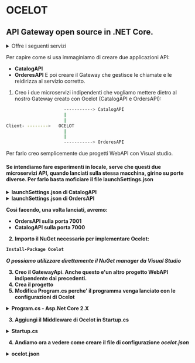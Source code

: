 # OCELOT

## API Gateway open source in .NET Core.
<details>
<summary>Offre i seguenti servizi</summary>
<p>
* Routing
* Request Aggregation
* Server discovery
* Authentication
* Authorization
* Rate Limiting
* Caching
* Load balancing
* Logging
</p>
</details>

Per capire come si usa immaginiamo di creare due applicazioni API:
* **CatalogAPI**
* **OrderesAPI**
E poi creare il Gateway che gestisce le chiamate e le reidirizza al servizio corretto.

1. Creo i due microservizi indipendenti che vogliamo mettere dietro al nostro Gateway creato con Ocelot (CatalogAPI e OrdersAPI):
```bash
                      -----------> CatalogAPI
                      |
                      |
Client- -------->   OCELOT 
                      |
                      |
                      -----------> OrderesAPI   
```
Per farlo creo semplicemente due progetti WebAPI con Visual studio.

#### Se intendiamo fare esperimenti in locale, serve che questi due microservizi API, quando lanciati sulla stessa macchina, girino su porte diverse. Per farlo basta moficiare il file launchSettings.json <br/>
<details>
<summary><b>launchSettings.json<b> di CatalogAPI</summary>
<p>

```bash
[...]

"CatalogAPI": {
      "commandName": "Project",
      "launchBrowser": true,
      "environmentVariables": {
        "ASPNETCORE_ENVIRONMENT": "Development"
      },
      "applicationUrl": "https://localhost:7000"
    },

[...]
```
</p>
</details>

<details>
<summary><b>launchSettings.json</b> di OrdersAPI</summary>
<p>

```bash
[...]

"OrdersAPI": {
      "commandName": "Project",
      "launchBrowser": true,
      "environmentVariables": {
        "ASPNETCORE_ENVIRONMENT": "Development"
      },
      "applicationUrl": "https://localhost:7001"
    },

[...]
```
</p>
</details>

Cosi facendo, una volta lanciati, avremo: 
* OrdersAPI sulla porta 7001
* CatalogAPI sulla porta 7000

2. Importo il NuGet necessario per implementare Ocelot:
```bash
Install-Package Ocelot
```
_O possiamo utilizzare direttamente il NuGet manager da Visual Studio_

3. Creo il GatewayApi. Anche questo e'un altro progetto WebAPI indipendente dai precedenti.
 1. Crea il progetto 
 2. Modifica **Program.cs** perche' il programma venga lanciato con le configurazioni di Ocelot
 <details>
<summary><b>Program.cs</b> - Asp.Net Core 2.X</summary>
<p>
```csharp
 //Asp.Net Core 2
 public class Program
    {
        public static void Main(string[] args)
        {
            CreateWebHostBuilder(args).Build().Run();
        }

        public static IWebHostBuilder CreateWebHostBuilder(string[] args) =>
            WebHost.CreateDefaultBuilder(args)
                .ConfigureAppConfiguration((host, config) =>
                {
                    config
                    	.SetBasePath(AppContext.BaseDirectory)
                        .AddJsonFile("appsettings.json", false, true)
                        .AddJsonFile("ocelot.json", false, true)
                        .Build();
                })
            .UseStartup<Startup>();
    }
```
</p>
</details>

Verra' utilizzato il file _ocelot.json_ per configurare GatewayAPI quando viene lanciato.

#### NB: In Asp.Net Core 3.0 WebHost e' stato sostituito con il piu generico Host. Come tale in un progetto Asp.Net Core 3.0 Program.cs risulterebbe: <br/>
 <details>
<summary><b>Program.cs</b> - Asp.Net Core 3.X</summary>
<p>

```csharp
    //Asp.Net Core 3
    public class Program
    {
        public static void Main(string[] args)
        {
            CreateHostBuilder(args).Build().Run();
        }

        public static IHostBuilder CreateHostBuilder(string[] args) =>
            Host.CreateDefaultBuilder(args)
                .ConfigureWebHostDefaults(webBuilder =>
                {
                    webBuilder.ConfigureAppConfiguration((host, config) => {
                        config
                        	.SetBasePath(AppContext.BaseDirectory)
                        	.AddJsonFile("appsettings.json", false, true)
                        	.AddJsonFile("ocelot.json", false, true)
                        	.Build();
                    })

                    webBuilder.UseStartup<Startup>();
                });
    }
```
</p>
</details>

3. Aggiungi il Middleware di Ocelot in **Startup.cs**
 
<details>
<summary><b>Startup.cs</b></summary>
<p>

```csharp
    public class Startup
    {
        public IConfiguration Configuration { get; }

        public Startup(IConfiguration configuration)
        {
            Configuration = configuration;
        }
       
        public void ConfigureServices(IServiceCollection services)
        {
            services.AddOcelot(Configuration); // DA AGGIUNGERE
        }

        public void Configure(IApplicationBuilder app, IWebHostEnvironment env)
        {
            if (env.IsDevelopment())
            {
               app.UseDeveloperExceptionPage();
            }
            else
            {
                app.UseHsts(); // DA AGGIUNGERE
            }

            app.UseHttpsRedirection(); // DA AGGIUNGERE
            app.UseRouting();
            app.UseEndpoints(endpoints =>
            {
                endpoints.MapGet("/", async context =>
                {
                    await context.Response.WriteAsync("Hello World!");
                });
            });
            app.UseOcelot().Wait(); // DA AGGIUNGERE ALLA FINE DI TUTTO!

        }
    }
```
</p>
</details>

4. Andiamo ora a vedere come creare il file di configurazione _ocelot.json_
<details>
<summary><b>ocelot.json</b></summary>
<p>
```json
{
  "ReRoutes": [
    {
      "DownstreamPathTemplate": "/api/{version}/{everything}",
      "DownstreamScheme": "http",
      "DownstreamHostAndPorts": [
        {
          "Host": "catalog-api",
          "Port": 80
        }
      ],
      "UpstreamPathTemplate": "/api/{version}/{everything}",
      "UpstreamHttpMethod": [ "POST", "PUT", "GET" ],
      "HttpHandlerOptions" : {
      	"AllowAutoRedirect" : true
      }
    },
    {
      "DownstreamPathTemplate": "/api/{version}/{everything}",
      "DownstreamScheme": "http",
      "DownstreamHostAndPorts": [
        {
          "Host": "basket-api",
          "Port": 80
        }
      ],
      "UpstreamPathTemplate": "/api/v1/{everything}",
      "UpstreamHttpMethod": [ "POST", "PUT", "GET" ],
      "AuthenticationOptions": {
        "AuthenticationProviderKey": "IdentityApiKey",
        "AllowedScopes": []
      }
    }

  ],
    "GlobalConfiguration": {
      "BaseUrl" : "https://localhost:7003",
      "RequestIdKey": "OcRequestId",
      "AdministrationPath": "/administration"
    }
  }
```
</p>
</details>

Parti salienti:
* **"ReRoutes": []** - In questa sezione viene spiegato il comportamento di Ocelot per le chiamate che arrivano
	* **UpstreamPathTemplate** - Enpoint del Gateway
	* **DownstreamPathTemplate** - Endpoint che il gateway contattera'
	* **Priority** - Quando ci sono due UpstreamPathTemplate che possono combaciare, il Gateway decidera' quale utilizzare in base a chi ha Priority piu' alta (Nell'esempio sopra _/api/{version}/{everything}_ e _/api/v1/{everything}_ sono due UpstreamPathTemplate che possono combaciare)
	* **AllowAutoRedirect** - Si spiega bene con un esempio. Se questo parametro non venisse settato (o settato **false**), quando col Browser chiamo GET _https://localhost:7003/api/v1/c/1_, il browser verra' reindirizzato al link _http://catalog-api:80//api/v1/1_. Se invece voglio nascondere il secondo link e mantenere il Browser sul primo link pur ottenendo lo stesso risultato, allora questo paramtro va settato **true**
* **"GlobalConfiguration": {}** - Si definiscono dei settings che sovrascrivono quelli di ReRoutes, utile perche' altrimenti ripetere un sacco di informazioni in ReRoutes.
	* **BaseUrl** - Questo parametro e' molto importante e rappresenta l'url con cui servizi esterni vedranno Ocelot. Ad esempio supponiamo che Gateway venga lanciato in un container all' url http://123.12.1.1:6342, questo e' l'indirizzo da settare.
	Mettiamo ora che pero' davanti al Gateway Ocelot ci sia un load balancer Ngix all'indirizzo http://myApp.com, sara' questo allora il valore da settare.
	* **RequestIdKey** - Definisce un Header contenente il CorrelationId della richiesta. Questo Header poi verra' passato anche alla richiestra tra Gateway e Servizio. In caso questo header non venisse trovato, il middleware lo andra' a creare.
	* **AdministrationPath** - Definisce l'endpoint con la quale sara' possibile fare delle operazioni runtime su Ocelot (Vedi avanti)

#### Aggregation: Ocelot offre anche una feature che con una sola chiamata permette in chiamare due servizi diversi dietro le quinte e ritornare una rsisposta che e' l'aggregazione delle due:
```json
{
//-----------------------------ReRoutes
  "ReRoutes": [
    {
//----->GetCatalog
      "DownstreamPathTemplate": "/api/{version}/{everything}",
      "DownstreamScheme": "http",
      "DownstreamHostAndPorts": [
        {
          "Host": "catalog-api",
          "Port": 80
        }
      ],
      "UpstreamPathTemplate": "/api/{version}/{everything}",
      "UpstreamHttpMethod": [ "GET" ],
      "Key" : "GetCatalog",
      "UpstreamHeaderTransform" : {
      	"Accept-Encoding" : "gzip;q=0"
      }
    },
//----->GetBasket
    {
      "DownstreamPathTemplate": "/api/{version}/{everything}",
      "DownstreamScheme": "http",
      "DownstreamHostAndPorts": [
        {
          "Host": "basket-api",
          "Port": 80
        }
      ],
      "UpstreamPathTemplate": "/api/{version}/{everything}",
      "UpstreamHttpMethod": [ "GET" ],
      "Key" : "GetBasket",
      "UpstreamHeaderTransform" : {
      	"Accept-Encoding" : "gzip;q=0"
      }
    }
  ],
//-----------------------------GlobalConfiguration
    "GlobalConfiguration": {
      "BaseUrl" : "https://localhost:7003",
    },
//-----------------------------Aggregates
	"Aggregates" : [
		{
			"ReRouteKeys" : [
				"GetCatalog",
				"GetBasket"
			],
			"UpstreamPathTemplate": "/api/aggregate/{version}/{everything}"
		}
	]
  }
```
Dove:
* **Aggregates** - Sezione che crea un endpoint vituale che verra' utilizzato per aggregare piu richieste (nell'esempio l'endpoint sara' _/api/aggregate/{version}/{everything}_ e aggrega le chiamate ley cui **Key** sono _GetCatalog_ e _GetBasket_)
* **UpstreamHeaderTransform** - Il Gateway aggiunge Headers alle chiamate che saranno inviate ai Backend (Nel nostro caso disabilitiamo la compressione, altrimenti quando il messaggio verra' ritornato dai due backend otterremo qualcosa di decifrato ed incomprensibile).

La risposta che si ottiene e' di questo genere:
```json
/* 
 * GET https://localhost:7003/api/aggregate/v1/5
 */

//RESPONSE
{
	"GetCatalog" : {
		//Valori ritornati da GetCatalog
	},
	"GetBasket" : {
		//Valori ritornati da GetBasket
	}
}
```
#### E' possibile modificare il modo con cui vengono ritornati i dati aggreati (tipo eliminare le due sottocategorie, e ritornare un corpo unico, o ritornare solo alcuni dei campi). Per farlo sara' necessario creare una classe che implementi IDefinedAggregator. Non vediamo questo caso.

### Throttling 
Ocelot offre anche metodi di Throttling per evitare che un utente chiami troppe volte lo stesso metodo.
1. Per attivare queste feature innanzi tutto andiamo ad aggiungere _"RateLimitOptions"_ ad ocelet.json
```json
//-----------------------------GlobalConfiguration
    "GlobalConfiguration": {
      "BaseUrl" : "https://localhost:7003",
      "RateLimitOptions" : {
      	"DisableRateLimitHeaders" : false,
      	"QuotaExceededMessage" : "Please stop!",
      	"HttpStatusCode" : 419,
      	"ClientIdHeader" : "TestHeader" 
      }
    }
```
Dove: 
* **QuotaExceededMessage** - E' il messaggio che viene ritornato quando si eccede il throttling
* **HttpStatusCode** - E' uno Status Code customizzato per questa risposta
* **ClientIdHeader** - Questo parametro definisce un Header da cercare nella richiesta. Questo Header serve ad identificare l'utente che ha fatto la chiamata (posso immaginare di mettere come valore a questo Header il ClientId preso dal Claim estratto da un JWT). Questo perche' ovviamente il Throttling viene applicato al singolo utente.
2. Andiamo ora a decidere quale Route avra' il Throttling e secondo quale politica usando _RateLimitOptions{}_:
```json
"ReRoutes": [
    {
//----->GetCatalog
      "DownstreamPathTemplate": "/api/{version}/{everything}",
      "DownstreamScheme": "http",
      "DownstreamHostAndPorts": [
        {
          "Host": "catalog-api",
          "Port": 80
        }
      ],
      "UpstreamPathTemplate": "/api/{version}/{everything}",
      "UpstreamHttpMethod": [ "GET" ],
      "RateLimitOptions" : {
      	"ClientWhiteList" : [],
      	"EnableRateLimiting" : true,
      	"Period" : "10s",
      	"PeriodTimespan" : 30,
      	"limit" : 3
      }
    }
  ]
```
Dove:
* **Period** - Periodo di tempo da considerare
* **limit** - Numero di chiamate (quindi in questo caso 3 chiamate negli ultimi 10 secondi)
* **PeriodTimespan** - Se esageri con le chiamate, per quanto tempo vieni fermato (Se fai piu di 3 chiamate in 10 secondi riceverai il messaggio di Stop e verrai bloccato per 30 secondi)

